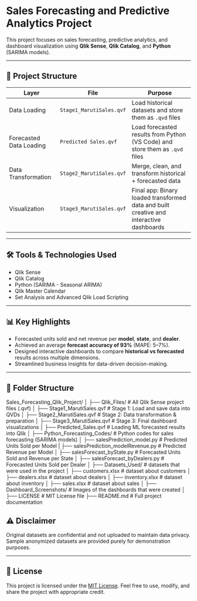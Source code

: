 # Sales Forecasting and Predictive Analytics Project

This project focuses on sales forecasting, predictive analytics, and dashboard visualization using **Qlik Sense**, **Qlik Catalog**, and **Python** (SARIMA models).

---

## 🚀 Project Structure

| Layer| File | Purpose |
|------|------|---------|
| Data Loading | `Stage1_MarutiSales.qvf` | Load historical datasets and store them as `.qvd` files |
| Forecasted Data Loading | `Predicted Sales.qvf` | Load forecasted results from Python (VS Code) and store them as `.qvd` files |
| Data Transformation | `Stage2_MarutiSales.qvf` | Merge, clean, and transform historical + forecasted data |
| Visualization | `Stage3_MarutiSales.qvf` | Final app: Binary loaded transformed data and built creative and interactive dashboards |

---

## 🛠️ Tools & Technologies Used
- Qlik Sense
- Qlik Catalog
- Python (SARIMA - Seasonal ARIMA)
- Qlik Master Calendar
- Set Analysis and Advanced Qlik Load Scripting

---

## 📊 Key Highlights
- Forecasted units sold and net revenue per **model**, **state**, and **dealer**.
- Achieved an average **forecast accuracy of 93%** (MAPE: 5–7%).
- Designed interactive dashboards to compare **historical vs forecasted** results across multiple dimensions.
- Streamlined business insights for data-driven decision-making.

---

## 📂 Folder Structure

Sales_Forecasting_Qlik_Project/
│
├── Qlik_Files/                         # All Qlik Sense project files (.qvf)
│   ├── Stage1_MarutiSales.qvf          # Stage 1: Load and save data into QVDs
│   ├── Stage2_MarutiSales.qvf          # Stage 2: Data transformation & preparation
│   ├── Stage3_MarutiSales.qvf          # Stage 3: Final dashboard visualizations
│   ├── Predicted_Sales.qvf             # Loading ML forecasted results into Qlik
│
├── Python_Forecasting_Codes/           # Python codes for sales forecasting (SARIMA models)
│   ├── salesPrediction_model.py        # Predicted Units Sold per Model
|   ├── salesPrediction_modelRevenue.py # Predicted Revenue per Model
│   ├── salesForecast_byState.py        # Forecasted Units Sold and Revenue per State
│   ├── salesForecast_byDealers.py      # Forecasted Units Sold per Dealer
│
├── Datasets_Used/                      # datasets that were used in the project
│   ├── customers.xlsx                  # dataset about customers
│   ├── dealers.xlsx                    # dataset about dealers
│   ├── inventory.xlsx                  # dataset about inventory
│   ├── sales.xlsx                      # dataset about sales
│
├── Dashboard_Screenshots/              # Images of the dashboards that were created
│
├── LICENSE                             # MIT License file
├── README.md                           # Full project documentation

## ⚠️ Disclaimer
Original datasets are confidential and not uploaded to maintain data privacy.  
Sample anonymized datasets are provided purely for demonstration purposes.

---

## 📜 License
This project is licensed under the [MIT License](LICENSE).
Feel free to use, modify, and share the project with appropriate credit.
